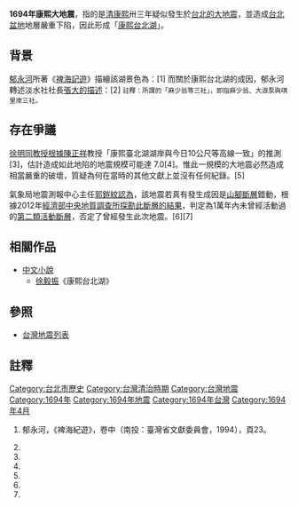 **1694年康熙大地震**，指的是[清](https://zh.wikipedia.org/wiki/台灣清治時期 "wikilink")[康熙](../Page/康熙.md "wikilink")卅三年疑似發生於[台北的大](https://zh.wikipedia.org/wiki/台北 "wikilink")[地震](../Page/地震.md "wikilink")，並造成[台北盆地](../Page/台北盆地.md "wikilink")地層嚴重下陷，因此形成「[康熙台北湖](https://zh.wikipedia.org/wiki/康熙台北湖 "wikilink")」。

## 背景

[郁永河](../Page/郁永河.md "wikilink")所著《[裨海記遊](../Page/裨海紀遊.md "wikilink")》描繪該湖景色為：\[1\] 而關於康熙台北湖的成因，郁永河轉述淡水社社長[張大的描述](https://zh.wikipedia.org/wiki/張大 "wikilink")：\[2\] <small>註釋：所謂的「麻少翁等三社」，即指麻少翁、大浪泵與唭里岸三社。</small>

## 存在爭議

[徐明同教授根據](https://zh.wikipedia.org/wiki/徐明同 "wikilink")[陳正祥](../Page/陳正祥.md "wikilink")教授「康熙臺北湖湖岸與今日10公尺等高線一致」的推測\[3\]，估計造成如此地陷的地震規模可能達 7.0\[4\]。惟此一規模的大地震必然造成相當嚴重的破壞，質疑為何在當時的其他文獻上並沒有任何紀錄。\[5\]

氣象局地震測報中心主任[郭鎧紋認為](https://zh.wikipedia.org/wiki/郭鎧紋 "wikilink")，該地震若真有發生成因是[山腳斷層](../Page/山腳斷層.md "wikilink")錯動，根據2012年[經濟部中央地質調查所探勘此斷層的結果](https://zh.wikipedia.org/wiki/經濟部中央地質調查所 "wikilink")，判定為1萬年內未曾經活動過的[第二類活動斷層](https://zh.wikipedia.org/wiki/第二類活動斷層 "wikilink")，否定了曾經發生此次地震。\[6\]\[7\]

## 相關作品

  - [中文小說](https://zh.wikipedia.org/wiki/中文小說 "wikilink")
      - [徐毅振](https://zh.wikipedia.org/wiki/徐毅振 "wikilink")《康熙台北湖》

## 參照

  - [台灣地震列表](https://zh.wikipedia.org/wiki/台灣地震列表 "wikilink")

## 註釋

[Category:台北市歷史](https://zh.wikipedia.org/wiki/Category:台北市歷史 "wikilink") [Category:台灣清治時期](https://zh.wikipedia.org/wiki/Category:台灣清治時期 "wikilink") [Category:台灣地震](https://zh.wikipedia.org/wiki/Category:台灣地震 "wikilink") [Category:1694年](https://zh.wikipedia.org/wiki/Category:1694年 "wikilink") [Category:1694年地震](https://zh.wikipedia.org/wiki/Category:1694年地震 "wikilink") [Category:1694年台灣](https://zh.wikipedia.org/wiki/Category:1694年台灣 "wikilink") [Category:1694年4月](https://zh.wikipedia.org/wiki/Category:1694年4月 "wikilink")

1.  郁永河，《裨海紀遊》，卷中（南投：臺灣省文獻委員會，1994），頁23。

2.
3.

4.

5.

6.

7.